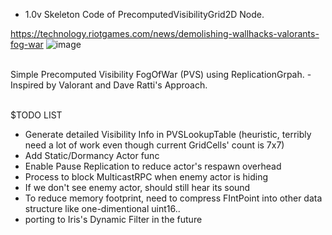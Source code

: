 - 1.0v Skeleton Code of PrecomputedVisibilityGrid2D Node.

https://technology.riotgames.com/news/demolishing-wallhacks-valorants-fog-war
![image](https://github.com/user-attachments/assets/384cbad8-1567-4f6f-83cf-5fbe846194a4)

<br />
Simple Precomputed Visibility FogOfWar (PVS) using ReplicationGrpah.
- Inspired by Valorant and Dave Ratti's Approach.<br /><br />




$TODO LIST
- Generate detailed Visibility Info in PVSLookupTable (heuristic, terribly need a lot of work even though current GridCells' count is 7x7)
- Add Static/Dormancy Actor func
- Enable Pause Replication to reduce actor's respawn overhead
- Process to block MulticastRPC when enemy actor is hiding
- If we don't see enemy actor, should still hear its sound
- To reduce memory footprint, need to compress FIntPoint into other data structure like one-dimentional uint16..
- porting to Iris's Dynamic Filter in the future
